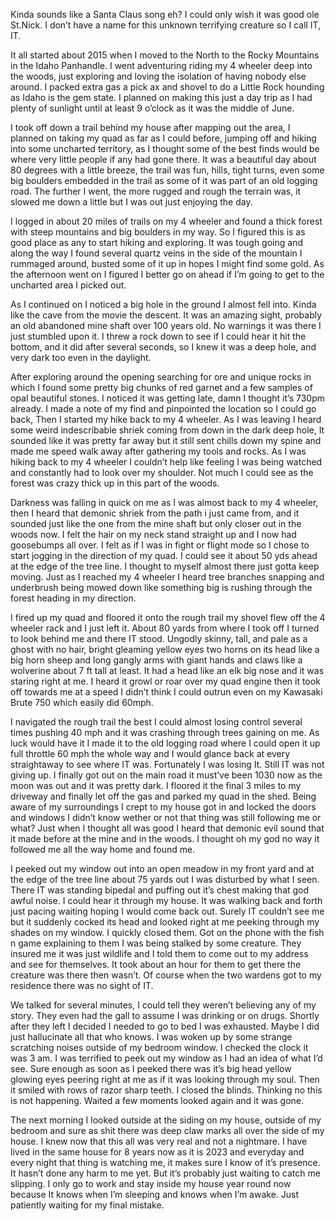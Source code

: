 
Kinda sounds like a Santa Claus song eh? 
I could only wish it was good ole St.Nick. 
I don’t have a name for this unknown terrifying creature so I call IT, IT. 

It all started about 2015 when I moved to the North to the Rocky Mountains in the Idaho Panhandle. I went adventuring riding my 4 wheeler deep into the woods, just exploring and loving the isolation of having nobody else around. I packed extra gas a pick ax and shovel to do a Little Rock hounding as Idaho is the gem state. I planned on making this just a day trip as I had plenty of sunlight until at least 9 o’clock as it was the middle of June. 

I took off down a trail behind my house after mapping out the area, I planned on taking my quad as far as I could before, jumping off and hiking into some uncharted territory, as I thought some of the best finds would be where very little people if any had gone there. 
It was a beautiful day about 80 degrees with a little breeze, the trail was fun, hills, tight turns, even some big boulders embedded in the trail as some of it was part of an old logging road. The further I went, the more rugged and rough the terrain was, it slowed me down a little but I was out just enjoying the day. 

I logged in about 20 miles of trails on my 4 wheeler and found a thick forest with steep mountains and big boulders in my way. So I figured this is as good place as any to start hiking and exploring. It was tough going and along the way I found several quartz veins in the side of the mountain I rummaged around, busted some of it up in hopes I might find some gold. As the afternoon went on I figured I better go on ahead if I’m going to get to the uncharted area I picked out. 

As I continued on I noticed a big hole in the ground I almost fell into. Kinda like the cave from the movie the descent. It was an amazing sight, probably an old abandoned mine shaft over 100 years old. No warnings it was there I just stumbled upon it. I threw a rock down to see if I could hear it hit the bottom, and it did after several seconds, so I knew it was a deep hole, and very dark too even in the daylight. 

After exploring around the opening searching for ore and unique rocks in which I found some pretty big chunks of red garnet and a few samples of opal beautiful stones. I noticed it was getting late, damn I thought it’s 730pm already. I made a note of my find and pinpointed the location so I could go back, Then I started my hike back to my 4 wheeler. As I was leaving I heard some weird indescribable shriek coming from down in the dark deep hole, It sounded like it was pretty far away but it still sent chills down my spine and made me speed walk away after gathering my tools and rocks. As I was hiking back to my 4 wheeler I couldn’t help like feeling I was being watched and constantly had to look over my shoulder. Not much I could see as the forest was crazy thick up in this part of the woods. 

Darkness was falling in quick on me as I was almost back to my 4 wheeler, then I heard that demonic shriek from the path i just came from, and it sounded just like the one from the mine shaft but only closer out in the woods now. I felt the hair on my neck stand straight up and I now had goosebumps all over. I felt as if I was in fight or flight mode so I chose to start jogging in the direction of my quad. I could see it about 50 yds ahead at the edge of the tree line. I thought to myself almost there just gotta keep moving. Just as I reached my 4 wheeler I heard tree branches snapping and underbrush being mowed down like something big is rushing through the forest heading in my direction. 

I fired up my quad and floored it onto the rough trail my shovel flew off the 4 wheeler rack and I just left it. About 80 yards from where I took off I turned to look behind me and there IT stood. Ungodly skinny, tall, and pale as a ghost with no hair, bright gleaming yellow eyes two horns on its head like a big horn sheep and long gangly arms with giant hands and claws like a wolverine about 7 ft tall at least. It had a head like an elk big nose and it was staring right at me. I heard it growl or roar over my quad engine then it took off towards me at a speed I didn’t think I could outrun even on my Kawasaki Brute 750 which easily did 60mph. 

I navigated the rough trail the best I could almost losing control several times pushing 40 mph and it was crashing through trees gaining on me. As luck would have it I made it to the old logging road where I could open it up full throttle 60 mph the whole way and I would glance back at every straightaway to see where IT was. Fortunately I was losing It. Still IT was not giving up. I finally got out on the main road it must’ve been 1030 now as the moon was out and it was pretty dark. I floored it the final 3 miles to my driveway and finally let off the gas and parked my quad in the shed. Being aware of my surroundings I crept to my house got in and locked the doors and windows I didn’t know wether or not that thing was still following me or what? Just when I thought all was good I heard that demonic evil sound that it made before at the mine and in the woods. I thought oh my god no way it followed me all the way home and found me. 

I peeked out my window out into an open meadow in my front yard and at the edge of the tree line about 75 yards out I was disturbed by what I seen. There IT was standing bipedal and puffing out it’s chest making that god awful noise. I could hear it through my house. It was walking back and forth just pacing waiting hoping I would come back out. Surely IT couldn’t see me but it suddenly cocked its head and looked right at me peeking through my shades on my window. I quickly closed them. Got on the phone with the fish n game explaining to them I was being stalked by some creature. They insured me it was just wildlife and I told them to come out to my address and see for themselves. It took about an hour for them to get there the creature was there then wasn’t. Of course when the two wardens got to my residence there was no sight of IT. 

We talked for several minutes, I could tell they weren’t believing any of my story. They even had the gall to assume I was drinking or on drugs. Shortly after they left I decided I needed to go to bed I was exhausted. Maybe I did just hallucinate all that who knows. 
I was woken up by some strange scratching noises outside of my bedroom window. I checked the clock it was 3 am. I was terrified to peek out my window as I had an idea of what I’d see. Sure enough as soon as I peeked there was it’s big head yellow glowing eyes peering right at me as if it was looking through my soul. Then it smiled with rows of razor sharp teeth. I closed the blinds. Thinking no this is not happening. Waited a few moments looked again and it was gone.

The next morning I looked outside at the siding on my house, outside of my bedroom and sure as shit there was deep claw marks all over the side of my house. I knew now that this all was very real and not a nightmare. I have lived in the same house for 8 years now as it is 2023 and everyday and every night that thing is watching me, it makes sure I know of it’s presence. It hasn’t done any harm to me yet. But it’s probably just waiting to catch me slipping. I only go to work and stay inside my house year round now because It knows when I’m sleeping and knows when I’m awake. Just patiently waiting for my final mistake.